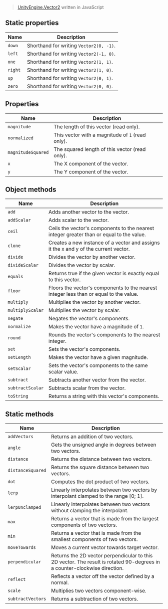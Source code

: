 > [UnityEngine.Vector2](https://docs.unity3d.com/ScriptReference/Vector2.html) written in JavaScript

## Static properties

| Name    | Description                             |
| ------- | --------------------------------------- |
| `down`  | Shorthand for writing `Vector2(0, -1)`. |
| `left`  | Shorthand for writing `Vector2(-1, 0)`. |
| `one`   | Shorthand for writing `Vector2(1, 1)`.  |
| `right` | Shorthand for writing `Vector2(1, 0)`.  |
| `up`    | Shorthand for writing `Vector2(0, 1)`.  |
| `zero`  | Shorthand for writing `Vector2(0, 0)`.  |

## Properties

| Name               | Description                                      |
| ------------------ | ------------------------------------------------ |
| `magnitude`        | The length of this vector (read only).           |
| `normalized`       | This vector with a magnitude of `1` (read only). |
| `magnitudeSquared` | The squared length of this vector (read only).   |
| `x`                | The X component of the vector.                   |
| `y`                | The Y component of the vector.                   |

## Object methods

| Name             | Description                                                                              |
| ---------------- | ---------------------------------------------------------------------------------------- |
| `add`            | Adds another vector to the vector.                                                       |
| `addScalar`      | Adds scalar to the vector.                                                               |
| `ceil`           | Ceils the vector's components to the nearest integer greater than or equal to the value. |
| `clone`          | Creates a new instance of a vector and assigns it the x and y of the current vector.     |
| `divide`         | Divides the vector by another vector.                                                    |
| `divideScalar`   | Divides the vector by scalar.                                                            |
| `equals`         | Returns true if the given vector is exactly equal to this vector.                        |
| `floor`          | Floors the vector's components to the nearest integer less than or equal to the value.   |
| `multiply`       | Multiplies the vector by another vector.                                                 |
| `multiplyScalar` | Multiplies the vector by scalar.                                                         |
| `negate`         | Negates the vector's components.                                                         |
| `normalize`      | Makes the vector have a magnitude of `1`.                                                |
| `round`          | Rounds the vector's components to the nearest integer.                                   |
| `set`            | Sets the vector's components.                                                            |
| `setLength`      | Makes the vector have a given magnitude.                                                 |
| `setScalar`      | Sets the vector's components to the same scalar value.                                   |
| `subtract`       | Subtracts another vector from the vector.                                                |
| `subtractScalar` | Subtracts scalar from the vector.                                                        |
| `toString`       | Returns a string with this vector's components.                                          |

## Static methods

| Name              | Description                                                                                                               |
| ----------------- | ------------------------------------------------------------------------------------------------------------------------- |
| `addVectors`      | Returns an addition of two vectors.                                                                                       |
| `angle`           | Gets the unsigned angle in degrees between two vectors.                                                                   |
| `distance`        | Returns the distance between two vectors.                                                                                 |
| `distanceSquared` | Returns the square distance between two vectors.                                                                          |
| `dot`             | Computes the dot product of two vectors.                                                                                  |
| `lerp`            | Linearly interpolates between two vectors by interpolant clamped to the range [0; 1].                                     |
| `lerpUnclamped`   | Linearly interpolates between two vectors without clamping the interpolant.                                               |
| `max`             | Returns a vector that is made from the largest components of two vectors.                                                 |
| `min`             | Returns a vector that is made from the smallest components of two vectors.                                                |
| `moveTowards`     | Moves a current vector towards target vector.                                                                             |
| `perpendicular`   | Returns the 2D vector perpendicular to this 2D vector. The result is rotated 90-degrees in a counter-clockwise direction. |
| `reflect`         | Reflects a vector off the vector defined by a normal.                                                                     |
| `scale`           | Multiplies two vectors component-wise.                                                                                    |
| `subtractVectors` | Returns a subtraction of two vectors.                                                                                     |
